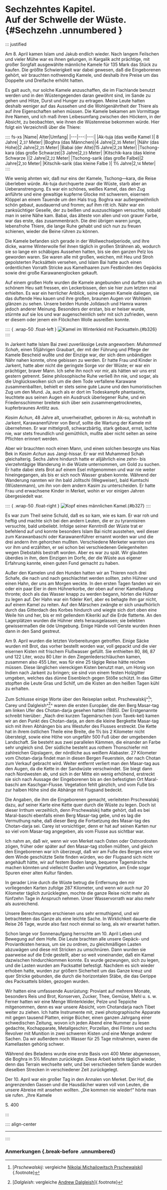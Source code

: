 # Sechzehntes Kapitel.<br />Auf der Schwelle der Wüste. {#Sechzehn .unnumbered }

::: justified

Am 8. April kamen Islam und Jakub endlich wieder. Nach langem Feilschen und
vieler Mühe war es ihnen gelungen, in Kargalik acht prächtige, mit großer
Sorgfalt ausgewählte männliche Kamele für 135 Mark das Stück zu kaufen. Die
größte Schwierigkeit war dabei gewesen, daß die Eingeborenen gehört, wir
brauchten nothwendig Kamele, und deshalb ihre Preise um das Doppelte und
Dreifache erhöht hatten.

Es galt auch, nur solche Kamele anzuschaffen, die im Flachlande benutzt werden
und in den Wüstengegenden daran gewöhnt sind, im Sande zu gehen und Hitze, Durst
und Hunger zu ertragen. Meine Leute hatten deshalb weniger auf das Aussehen und
die Wohlgenährtheit der Thiere als auf ihre Eigenschaften sehen müssen. Die
Kamele bekamen am Vormittage ihre Namen, und ich maß ihren Leibesumfang zwischen
den Höckern, in der Absicht, zu beobachten, wie ihnen die Wüstenreise bekommen
würde. Hier folgt ein Verzeichniß über die Thiere:

:::: fs-xs
|Name| Alter|Umfang|
|---|---:|---:|
|Ak-tuja (das weiße Kamel )| 8 Jahre| 2,<small>37</small> Meter|
|Boghra (das Männchen)|4 Jahre|2,<small>35</small> Meter|
|Nähr (das Hohe)|2 Jahre|2,<small>25</small> Meter|
|Babai (der Alte)|15 Jahre|2,<small>28</small> Meter|
|Tschong-kara (das große Schwarze)|3 Jahre|2,<small>23</small> Meter|
|Kitschik-kara (das kleine Schwarze )|2 Jahre|2,<small>22</small> Meter|
|Tschong-sarik (das große Falbe)|2 Jahre|2,<small>30</small> Meter|
|Kitschik-sarik (das kleine Falbe )| 1½ Jahre|2,<small>14</small> Meter|
::::

Wie wenig ahnten wir, daß nur eins der Kamele, Tschong—kara, die Reise überleben
würde. Ak-tuja durchquerte zwar die Wüste, starb aber an Ueberanstrengung. Es
war ein schönes, weißes Kamel, das den Zug anführte und eine gewaltige kupferne
Glocke mit schwerem, eisernem Klöppel an einem Tauende um den Hals trug. Boghra
war außergewöhnlich schön gebaut, ausdauernd und fromm; auf ihm ritt ich. Nähr
war ein zanksüchtiger Geselle, der zu beißen und auszuschlagen versuchte, sobald
man in seine Nähe kam. Babai, das älteste von allen und von grauer Farbe, war
das erste, das zusammenbrach. Die drei übrigen waren junge, lebensfrohe Thiere,
die lange Ruhe gehabt und sich nun zu freuen schienen, wieder die Beine rühren
zu können.

Die Kamele befanden sich gerade in der Wollwechselperiode, und ihre dicke, warme
Winterwolle fiel ihnen täglich in großen Strähnen ab, wodurch sie so lange ein
schäbiges Aussehen hatten, bis sie den ganzen Pelz los geworden waren. Sie waren
alle mit großen, weichen, mit Heu und Stroh gepolsterten Packsätteln versehen,
und Islam Bai hatte auch einen ordentlichen Vorrath Stricke aus Kamelhaaren zum
Festbinden des Gepäcks sowie drei große Karawanenglocken gekauft.

Auf einem großen Hofe wurden die Kamele angebunden und durften sich an schönem
Heu satt fressen, ein Leckerbissen, den sie hier zum letzten mal erhielten. Es
war ein herrlicher Anblick, seine eigenen Kamele daliegen, sie das duftende Heu
kauen und ihre großen, braunen Augen vor Wohlsein glänzen zu sehen. Unsere
beiden Hunde Jolldasch und Hamra waren jedoch anderer Meinung. Besonders der
erstan, bis er heiser wurde, stürmte auf sie los und war augenscheinlich sehr
mit sich zufrieden, wenn er diesem oder jenem ein Flöckchen Wolle ausreißen
konnte.

:::: { .wrap-50 .float-left }
![Kamel im Winterkleid mit Packsatteln.](Durch_Asiens_Wuesten_I_326.jpg "Kamel im Winterkleid mit Packsatteln."){#b326}
::::

In Jarkent hatte Islam Bai zwei zuverlässige Leute angeworben: *Muhammed Schah*,
einen 55jährigen Graubart, der mit der Führung und Pflege der Kamele Bescheid
wußte und der Einzige war, der sich dem unbändigen Nähr nahen konnte, ohne
gebissen zu werden. Er hatte Frau und Kinder in Jarkent, hatte aber nicht die
geringste Sorge vor der Wüste; er war ein prächtiger, braver Mann. Ich sehe ihn
noch vor mir, als hätten wir uns erst gestern getrennt. Seine philosophische
Ruhe verließ ihn nie, und sogar, als die Unglückswolken sich um die dem Tode
verfallene Karawane zusammenballten, behielt er stets seine gute Laune und den
humoristischen Zug um den Mund. Ja, auch als er dort im Todeskampfe phantasirte,
leuchtete aus seinen Augen ein Ausdruck überlegener Ruhe, und ein
Friedensschimmer breitete sich über sein zusammengetrocknetes, kupferbraunes
Antlitz aus.

*Kasim Achun*, 48 Jahre alt, unverheirathet, geboren in Ak-su, wohnhaft in
Jarkent, Karawanenführer von Beruf, sollte die Wartung der Kamele mit
übernehmen. Er war mittelgroß, schwarzbärtig, stark gebaut, ernst, lachte nie,
war stets freundlich und gemüthlich, mußte aber nicht selten an seine Pflichten
erinnert werden.

Aber wir brauchten noch einen Mann, und einen solchen besorgte uns Nias Bek in
*Kasim Achun* aus Jangi-hissar. Er war mit Muhammed Schah gleichalterig. Sechs
Jahre hindurch hatte er alljährlich eine zehn- bis vierzehntägige Wanderung in
die Wüste unternommen, um Gold zu suchen. Er hatte dabei stets Brot auf einem
Esel mitgenommen und war nie weiter hineingegangen, als bis er sich noch Wasser
graben konnte. Während der Wanderung nannten wir ihn bald Jolltschi (Wegweiser),
bald Kumtschi (Wüstenmann), um ihn von dem andern Kasim zu unterscheiden. Er
hatte Frau und erwachsene Kinder in Merket, wohin er vor einigen Jahren
übergesiedelt war.

:::: { .wrap-50 .float-right }
![Kopf eines männlichen Kamel.](Durch_Asiens_Wuesten_I_327.jpg "Kopf eines männlichen Kamel."){#b327}
::::

Es war zum Theil seine Schuld, daß es so kam, wie es kam. Er war roh und heftig
und machte sich bei den andern Leuten, die er zu tyrannisiren versuchte, bald
unbeliebt. Infolge seiner Kenntniß der Wüste trat er befehlend auf und konnte
besonders Islam Bai nicht ausstehen, weil dieser zum Karawanbaschi oder
Karawanenführer ernannt worden war und die drei andern ihm gehorchen mußten.
Verschiedene Merketer warnten uns vor ihm und erzählten, er sei schon bei
verschiedenen Gelegenheiten wegen Diebstahls bestraft worden. Aber es war zu
spät. Wir glaubten überdies in ihm, dem Einzigen im Dorfe, der die Wüste aus
eigener Erfahrung kannte, einen guten Fund gemacht zu haben.

Außer den Kamelen und den Hunden hatten wir an Thieren noch drei Schafe, die
nach und nach geschlachtet werden sollten, zehn Hühner und einen Hahn, der uns
am Morgen weckte. In den ersten Tagen fanden wir ein oder ein paar Eier in dem
Hühnerkorbe,
der oben auf einer Kamelladung thronte; doch als das Wasser knapp zu werden
begann, hörten die Hühner zu legen auf. Der Hahn war ein fideler Kerl, aber es
behagte ihm gar nicht, auf einem Kamel zu reiten. Auf den Märschen zwängte er
sich unaufhörlich durch das Gitterdach des Korbes hindurch und wiegte sich dort
oben eine Weile hin und her, bis er mit gellendem Kikeriki auf die Erde
flatterte. An den Lagerplätzen wurden die Hühner stets herausgelassen; sie
belebten gewissermaßen die öde Umgebung. Einige Hände voll Gerste wurden ihnen
dann in den Sand gestreut.

Am 9. April wurden die letzten Vorbereitungen getroffen. Einige Säcke wurden mit
Brot, das vorher bestellt worden war, voll gepackt und die vier eisernen Kisten
mit frischem Flußwasser gefüllt. Sie enthielten 80, 86, 87 und 122 Liter, wozu
80 Liter in den Ziegenlederschläuchen kamen, zusammen also 455 Liter, was für
eine 25 tägige Reise hätte reichen müssen. Diese länglichen viereckigen Kisten
benutzt man, um Honig von Indien nach Jarkent zu bringen; sie sind von einem
festen Holzgitter umgeben, welches das dünne Eisenblech gegen Stöße schützt. In
das Gitter stopften die Leute Gras und Schilf, um die Kisten an den heißen Tagen
kühl zu erhalten.

Zum Schlusse einige Worte über den Reiseplan selbst. Prschewalskij^[^1600]^, Carey und
Dalgleish^[^1601]^ waren die ersten Europäer, die den Berg Masar-tag am linken Ufer des
Chotan-darja gesehen hatten (1885). Der Erstgenannte schreibt hierüber: „Nach
drei kurzen Tagemärschen (von Tavek-kel) kamen wir an den Punkt des
Chotan-darja, an dem die kleine Bergkette Masar-tag sich mit ihren Abhängen bis
ans Westufer des Flusses erstreckt. Die Kette hat in ihrem östlichen Theile eine
Breite, die 1½ bis 2 Kilometer nicht übersteigt, sowie eine Höhe von ungefähr
500 Fuß über der umgebenden Landschaft. Sie besteht aus zwei parallelen Kämmen,
die einander an Farbe sehr ungleich sind. Der südliche besteht aus rothem
Thonschiefer mit zahlreichen Gipslagern, der nördliche aus weißem Alabaster. 27
Kilometer vom Chotan-darja findet man in diesen Bergen Feuerstein, der nach
Chotan zum Verkauf gebracht wird. Weiter entfernt verliert man den Masar-tag aus
den Augen, da die Kette in der Sandwüste verschwindet. Sie biegt dann nach
Nordwesten ab, und sich in der Mitte ein wenig erhöhend, erstreckt sie sich nach
Aussage der Eingeborenen bis an den befestigten Ort Maral-baschi am
Kaschgar-Flusse. Vegetation fehlt gänzlich, und vom Fuße bis zur halben Höhe
sind die Abhänge mit Flugsand bedeckt.

Die Angaben, die ihm die Eingeborenen gemacht, verleiteten Prschewalskij dazu,
auf seiner Karte eine Kette quer durch die Wüste zu legen. Doch ist dieser
Irrthum verzeihlich, denn Prschewalskij hatte gehört, daß es bei Maral-baschi
ebenfalls einen Berg Masar-tag gebe, und es lag die Vermuthung nahe, daß dieser
Berg die Fortsetzung des Masar-tag des Chotan-darja sei. Carey ist vorsichtiger,
denn er hat auf seinen Karten nur so viel vom Masar-tag angegeben, als vom
Flusse aus sichtbar war.

Ich nahm an, daß wir, wenn wir von Merket nach Osten oder Ostnordosten zögen,
früher oder später auf den Masar-tag stoßen müßten, und gleich den Eingeborenen
war ich überzeugt, daß wir am Fuße des Berges eine vor dem Winde geschützte
Seite finden würden, wo der Flugsand sich nicht angehäuft hätte, wir auf festem
Boden lange, bequeme Tagemärsche machen könnten und vielleicht Quellen und
Vegetation, am Ende sogar Spuren einer alten Kultur fänden.

In gerader Linie durch die Wüste betrug die Entfernung den mir vorliegenden
Karten zufolge 287 Kilometer, und wenn wir auch nur 20 Kilometer täglich
zurücklegten, mochte die ganze Reise nicht mehr als fünfzehn Tage in Anspruch
nehmen. Unser Wasservorrath war also mehr als ausreichend.

Unsere Berechnungen erschienen uns sehr ermuthigend, und wir betrachteten das
Ganze als eine leichte Sache. In Wirklichkeit dauerte die Reise 26 Tage, wurde
also fast noch einmal so lang, als wir erwartet hatten.

Schon lange vor Sonnenaufgang herrschte am 10. April Leben und Bewegung auf dem
Hofe. Die Leute brachten alle unsere Gepäck- und Proviantkisten heraus, um sie
zu ordnen, zu gleichmäßigen Lasten abzuwägen und diese mit Stricken zu
umschnüren. Dann wurden sie paarweise auf die Erde gestellt, aber so weit
voneinander, daß ein Kamel dazwischen hindurchkommen konnte. Es wurde gezwungen,
sich zu legen, und die Lasten wurden am Packsattel befestigt. Nachdem es sich
wieder erhoben hatte, wurden zur größern Sicherheit um das Ganze kreuz und quer
Stricke gebunden, die durch die horizontalen Stäbe, die das Gerippe des
Packsattels bilden, gezogen wurden.

Wir hatten eine umfassende Ausrüstung: Proviant auf mehrere Monate, besonders
Reis und Brot, Konserven, Zucker, Thee, Gemüse, Mehl u. s. w. Ferner hatten wir
eine Menge Winterkleider, Pelze und Teppiche mitgenommen, denn es war unsere
Absicht, vom Chotandarja nach Tibet weiter zu ziehen. Ich hatte Instrumente mit,
zwei photographische Apparate mit gegen tausend Platten, einige Bücher, einen
ganzen Jahrgang einer schwedischen Zeitung, wovon ich jeden Abend eine Nummer zu
lesen gedachte, Kochapparate, Metallgeschirr, Porzellan, drei Flinten und sechs
Revolver mit Munition in zwei schweren Kisten und eine Menge anderer Sachen. Da
wir außerdem noch Wasser für 25 Tage mitnahmen, waren die Kamellasten gehörig
schwer.

Während des Beladens wurde eine erste Basis von 400 Meter abgemessen, die Boghra
in 5½ Minuten zurücklegte. Diese Arbeit kehrte täglich wieder, denn das Terrain
wechselte sehr, und bei verschieden tiefem Sande wurden dieselben Strecken in
verschiedener Zeit zurückgelegt.

Der 10. April war ein großer Tag in den Annalen von Merket. Der Hof, die
angrenzenden Gassen und die Hausdächer waren voll von Leuten, die unsere Abreise
mit ansehen wollten. „Die kommen nie wieder!“ hörte man sie rufen. „Ihre Kamele


S. 400



:::

:::: align-center
****
::::


### **Anmerkungen** {.break-before .unnumbered}

[^1600]: [*Prschewalskij*: vergleiche [Nikolai Michailowitsch Prschewalski](https://de.wikipedia.org/wiki/Nikolai_Michailowitsch_Prschewalski)]{.footnote}

[^1601]: [*Dalgleish*: vergleiche [Andrew Dalgleish](https://en.wikipedia.org/wiki/Andrew_Dalgleish_(spy))]{.footnote}
